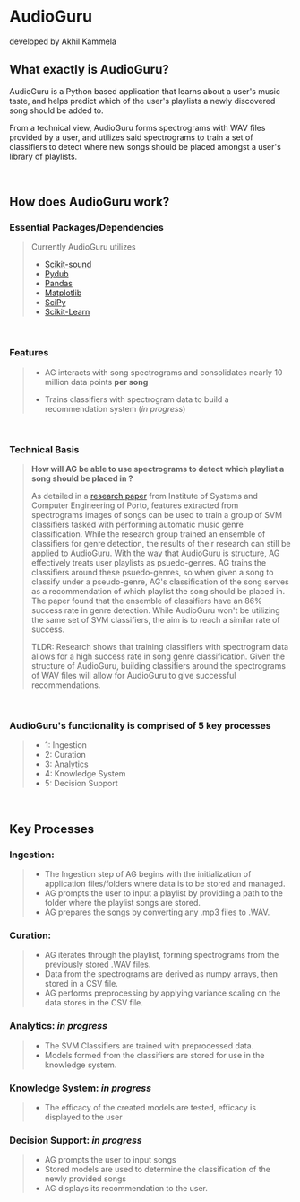 # AudioGuru
developed by Akhil Kammela


## What exactly is AudioGuru?
AudioGuru is a Python based application that learns about a user's music taste, and helps predict which of the user's playlists a newly discovered song should be added to.

From a technical view, AudioGuru forms spectrograms with WAV files provided by a user, and utilizes said spectrograms to train a set of classifiers to detect where new songs should be placed amongst a user's library of playlists.

&nbsp;

## How does AudioGuru work?


### Essential Packages/Dependencies
> Currently AudioGuru utilizes
> - [Scikit-sound](http://work.thaslwanter.at/sksound/html/)
> - [Pydub](https://github.com/jiaaro/pydub)
> - [Pandas](https://pandas.pydata.org/)
> - [Matplotlib](https://matplotlib.org/)
> - [SciPy](https://scipy.org/)
> - [Scikit-Learn](https://scikit-learn.org/stable/)

&nbsp;
### Features
> - AG interacts with song spectrograms and consolidates nearly 10 million data points **per song**
> 
> - Trains classifiers with spectrogram data to build a recommendation system (*in progress*)

&nbsp;

### Technical Basis
> **How will AG be able to use spectrograms to detect which playlist a song should be placed in ?**
> 
> As detailed in a [research paper](https://citeseerx.ist.psu.edu/viewdoc/download?doi=10.1.1.706.160&rep=rep1&type=pdf) from Institute of Systems and Computer Engineering of Porto, features extracted from spectrograms images of songs can be used to train a group of SVM classifiers tasked with performing automatic music genre classification. While the research group trained an ensemble of classifiers for genre detection, the results of their research can still be applied to AudioGuru. With the way that AudioGuru is structure, AG effectively treats user playlists as psuedo-genres. AG trains the classifiers around these psuedo-genres, so when given a song to classify under a pseudo-genre, AG's classification of the song serves as a recommendation of which playlist the song should be placed in. The paper found that the ensemble of classifiers have an 86% success rate in genre detection. While AudioGuru won't be utilizing the same set of SVM classifiers, the aim is to reach a similar rate of success.
>
> TLDR: Research shows that training classifiers with spectrogram data allows for a high success rate in song genre classification. Given the structure of AudioGuru, building classifiers around the spectrograms of WAV files will allow for AudioGuru to give successful recommendations.

&nbsp;

### AudioGuru's functionality is comprised of 5 key processes
> - 1: Ingestion
> - 2: Curation 
> - 3: Analytics
> - 4: Knowledge System
> - 5: Decision Support

&nbsp;

## Key Processes
### Ingestion:
> - The Ingestion step of AG begins with the initialization of application files/folders where data is to be stored and managed.
> - AG prompts the user to input a playlist by providing a path to the folder where the playlist songs are stored.
> - AG prepares the songs by converting any .mp3 files to .WAV.

 ###  Curation:
 > - AG iterates through the playlist, forming spectrograms from the previously stored .WAV files.
 > - Data from the spectrograms are derived as numpy arrays, then stored in a CSV file. 
 > - AG performs preprocessing by applying variance scaling on the data stores in the CSV file.

 ###  Analytics: *in progress*
 > - The SVM Classifiers are trained with preprocessed data.
 > - Models formed from the classifiers are stored for use in the knowledge system.


 ###  Knowledge System: *in progress*
 > - The efficacy of the created models are tested, efficacy is displayed to the user



 ###  Decision Support: *in progress*
 > - AG prompts the user to input songs
 > - Stored models are used to determine the classification of the newly provided songs
 > - AG displays its recommendation to the user.



